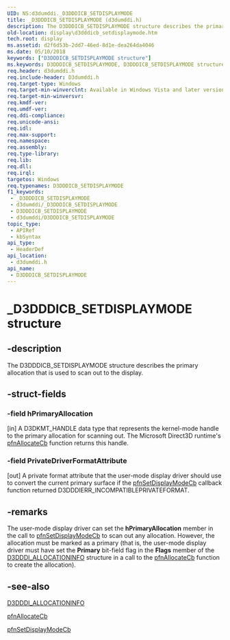 ```yaml
---
UID: NS:d3dumddi._D3DDDICB_SETDISPLAYMODE
title: _D3DDDICB_SETDISPLAYMODE (d3dumddi.h)
description: The D3DDDICB_SETDISPLAYMODE structure describes the primary allocation that is used to scan out to the display.
old-location: display\d3dddicb_setdisplaymode.htm
tech.root: display
ms.assetid: d2f6d53b-2dd7-46ed-8d1e-dea264da4046
ms.date: 05/10/2018
keywords: ["D3DDDICB_SETDISPLAYMODE structure"]
ms.keywords: D3DDDICB_SETDISPLAYMODE, D3DDDICB_SETDISPLAYMODE structure [Display Devices], D3D_param_Structs_4aeee940-b195-4020-ad42-b69a2f34f93e.xml, _D3DDDICB_SETDISPLAYMODE, d3dumddi/D3DDDICB_SETDISPLAYMODE, display.d3dddicb_setdisplaymode
req.header: d3dumddi.h
req.include-header: D3dumddi.h
req.target-type: Windows
req.target-min-winverclnt: Available in Windows Vista and later versions of the Windows operating systems.
req.target-min-winversvr: 
req.kmdf-ver: 
req.umdf-ver: 
req.ddi-compliance: 
req.unicode-ansi: 
req.idl: 
req.max-support: 
req.namespace: 
req.assembly: 
req.type-library: 
req.lib: 
req.dll: 
req.irql: 
targetos: Windows
req.typenames: D3DDDICB_SETDISPLAYMODE
f1_keywords:
 - _D3DDDICB_SETDISPLAYMODE
 - d3dumddi/_D3DDDICB_SETDISPLAYMODE
 - D3DDDICB_SETDISPLAYMODE
 - d3dumddi/D3DDDICB_SETDISPLAYMODE
topic_type:
 - APIRef
 - kbSyntax
api_type:
 - HeaderDef
api_location:
 - d3dumddi.h
api_name:
 - D3DDDICB_SETDISPLAYMODE
---
```


# _D3DDDICB_SETDISPLAYMODE structure


## -description

The D3DDDICB_SETDISPLAYMODE structure describes the primary allocation that is used to scan out to the display.

## -struct-fields

### -field hPrimaryAllocation

[in] A D3DKMT_HANDLE data type that represents the kernel-mode handle to the primary allocation for scanning out. The Microsoft Direct3D runtime's <a href="/windows-hardware/drivers/ddi/d3dumddi/nc-d3dumddi-pfnd3dddi_allocatecb">pfnAllocateCb</a> function returns this handle.

### -field PrivateDriverFormatAttribute

[out] A private format attribute that the user-mode display driver should use to convert the current primary surface if the <a href="/windows-hardware/drivers/ddi/d3dumddi/nc-d3dumddi-pfnd3dddi_setdisplaymodecb">pfnSetDisplayModeCb</a> callback function returned D3DDDIERR_INCOMPATIBLEPRIVATEFORMAT.

## -remarks

The user-mode display driver can set the <b>hPrimaryAllocation</b> member in the call to <a href="/windows-hardware/drivers/ddi/d3dumddi/nc-d3dumddi-pfnd3dddi_setdisplaymodecb">pfnSetDisplayModeCb</a> to scan out any allocation. However, the allocation must be marked as a primary (that is, the user-mode display driver must have set the <b>Primary</b> bit-field flag in the <b>Flags</b> member of the <a href="/windows-hardware/drivers/ddi/d3dukmdt/ns-d3dukmdt-_d3dddi_allocationinfo">D3DDDI_ALLOCATIONINFO</a> structure in a call to the <a href="/windows-hardware/drivers/ddi/d3dumddi/nc-d3dumddi-pfnd3dddi_allocatecb">pfnAllocateCb</a> function to create the allocation).

## -see-also

<a href="/windows-hardware/drivers/ddi/d3dukmdt/ns-d3dukmdt-_d3dddi_allocationinfo">D3DDDI_ALLOCATIONINFO</a>



<a href="/windows-hardware/drivers/ddi/d3dumddi/nc-d3dumddi-pfnd3dddi_allocatecb">pfnAllocateCb</a>



<a href="/windows-hardware/drivers/ddi/d3dumddi/nc-d3dumddi-pfnd3dddi_setdisplaymodecb">pfnSetDisplayModeCb</a>